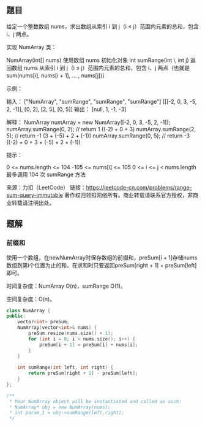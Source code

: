 ## 题目

给定一个整数数组  nums，求出数组从索引 i 到 j（i ≤ j）范围内元素的总和，包含 i、j 两点。

实现 NumArray 类：

NumArray(int[] nums) 使用数组 nums 初始化对象
int sumRange(int i, int j) 返回数组 nums 从索引 i 到 j（i ≤ j）范围内元素的总和，包含 i、j 两点（也就是 sum(nums[i], nums[i + 1], ... , nums[j])）


示例：

输入：
["NumArray", "sumRange", "sumRange", "sumRange"]
[[[-2, 0, 3, -5, 2, -1]], [0, 2], [2, 5], [0, 5]]
输出：
[null, 1, -1, -3]

解释：
NumArray numArray = new NumArray([-2, 0, 3, -5, 2, -1]);
numArray.sumRange(0, 2); // return 1 ((-2) + 0 + 3)
numArray.sumRange(2, 5); // return -1 (3 + (-5) + 2 + (-1)) 
numArray.sumRange(0, 5); // return -3 ((-2) + 0 + 3 + (-5) + 2 + (-1))


提示：

0 <= nums.length <= 104
-105 <= nums[i] <= 105
0 <= i <= j < nums.length
最多调用 104 次 sumRange 方法

来源：力扣（LeetCode）
链接：https://leetcode-cn.com/problems/range-sum-query-immutable
著作权归领扣网络所有。商业转载请联系官方授权，非商业转载请注明出处。

## 题解

### 前缀和

使用一个数组，在newNumArray时保存数组的前缀和，preSum[i + 1]存储nums数组到第i个位置为止的和。在求和时只要返回preSum[right + 1] + preSum[left]即可。

时间复杂度：NumArray O(n)，sumRange O(1)。

空间复杂度：O(n)。

```c++
class NumArray {
public:
    vector<int> preSum;
    NumArray(vector<int>& nums) {
        preSum.resize(nums.size() + 1);
        for (int i = 0; i < nums.size(); i++) {
            preSum[i + 1] = preSum[i] + nums[i];
        }
    }
    
    int sumRange(int left, int right) {
        return preSum[right + 1] - preSum[left];
    }
};

/**
 * Your NumArray object will be instantiated and called as such:
 * NumArray* obj = new NumArray(nums);
 * int param_1 = obj->sumRange(left,right);
 */
```

